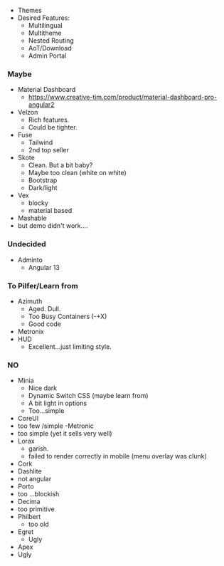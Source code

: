 

- Themes
 - Desired Features:
   - Multilingual
   - Multitheme
   - Nested Routing
   - AoT/Download
   - Admin Portal


### Maybe
- Material Dashboard
  - https://www.creative-tim.com/product/material-dashboard-pro-angular2
- Velzon
  - Rich features.
  - Could be tighter.
- Fuse
  - Tailwind
  - 2nd top seller
- Skote
  - Clean. But a bit baby?
  - Maybe too clean (white on white)
  - Bootstrap
  - Dark/light
- Vex
  - blocky
  - material based
- Mashable
 - but demo didn't work....

### Undecided
- Adminto
  - Angular 13



### To Pilfer/Learn from
- Azimuth
  - Aged. Dull.
  - Too Busy Containers (-+X)
  - Good code
- Metronix
- HUD
  - Excellent...just limiting style.

### NO
- Minia
  - Nice dark
  - Dynamic Switch CSS (maybe learn from)
  - A bit light in options
  - Too...simple
- CoreUI
 - too few /simple
-Metronic 
 - too simple (yet it sells very well)
- Lorax
  - garish.
  - failed to render correctly in mobile (menu overlay was clunk)
- Cork
- Dashlite
 - not angular
- Porto
 - too ...blockish
- Decima
 - too primitive
- Philbert
  - too old
- Egret
  - Ugly
- Apex
 - Ugly
